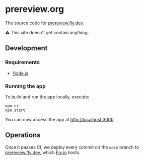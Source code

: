 # prereview.org

The source code for [prereview.fly.dev].

⚠️ This site doesn't yet contain anything.

## Development

### Requirements

- [Node.js]

### Running the app

To build and run the app locally, execute:

```shell
npm ci
npm start
```

You can now access the app at <http://localhost:3000>.

## Operations

Once it passes CI, we deploy every commit on the `main` branch to [prereview.fly.dev], which [Fly.io] hosts.

[fly.io]: https://fly.io/
[node.js]: https://nodejs.org/
[prereview.fly.dev]: https://prereview.fly.dev/
